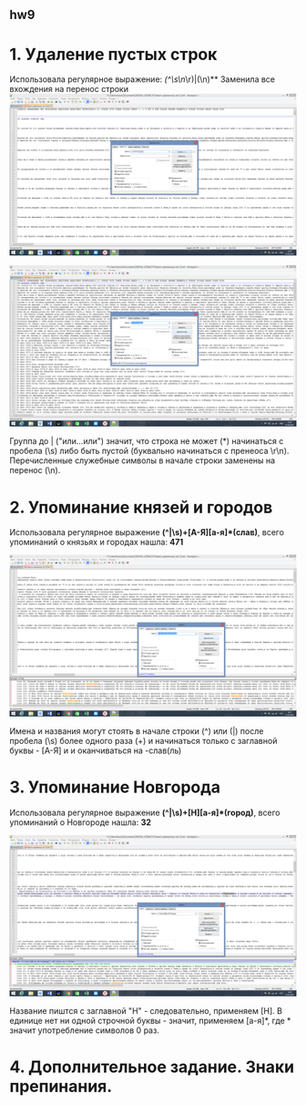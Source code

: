 ## hw9
# 1. Удаление пустых строк

Использовала регулярное выражение: **(^\s*\n*\r)|(\n)** Заменила все вхождения на перенос строки
![](https://github.com/annaeuso/hw9/blob/master/before1.png?raw=true)

![](https://github.com/annaeuso/hw9/blob/master/after1.png?raw=true)

Группа до | ("или...или") значит, что строка не может (*) начинаться с пробела (\s) либо быть пустой (буквально начинаться с пренеоса \r\n). Перечисленные служебные символы в начале строки заменены на перенос (\n).

# 2. Упоминание князей и городов

Использовала регулярное выражение **(^|\s)+[A-Я][а-я]*(слав)**, всего упоминаний о князьях и городах нашла: **471**

![](https://github.com/annaeuso/hw9/blob/master/%D0%BA%D0%BD%D1%8F%D0%B7%D1%8C%D1%8F.png?raw=true)

Имена и названия могут стоять в начале строки (\^) или (|) после пробела (\s) более одного раза (+) и начинаться только с заглавной буквы - [А-Я] и и оканчиваться на -слав(ль)

# 3. Упоминание Новгорода

Использовала регулярное выражение **(^|\s)+[Н][а-я]*(город)**, всего упоминаний о Новгороде нашла: **32**

![](https://github.com/annaeuso/hw9/blob/master/%D0%9D%D0%BE%D0%B2%D0%B3%D0%BE%D1%80%D0%BE%D0%B4.png?raw=true)

Название пиштся с заглавной "Н" - следовательно, применяем [Н]. В единице нет ни одной строчной буквы - значит, применяем [а-я]*, где * значит употребление символов 0 раз. 

# 4. Дополнительное задание. Знаки препинания.


